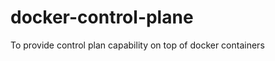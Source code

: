 docker-control-plane
====================

To provide control plan capability on top of docker containers
